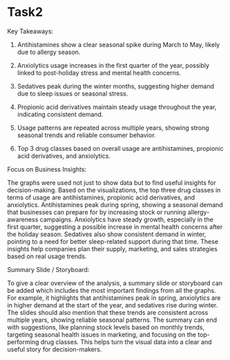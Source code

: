 # Task2
Key Takeaways:
1. Antihistamines show a clear seasonal spike during March to May, likely due to allergy season.

2. Anxiolytics usage increases in the first quarter of the year, possibly linked to post-holiday stress and mental health concerns.

3. Sedatives peak during the winter months, suggesting higher demand due to sleep issues or seasonal stress.

4. Propionic acid derivatives maintain steady usage throughout the year, indicating consistent demand.

5. Usage patterns are repeated across multiple years, showing strong seasonal trends and reliable consumer behavior.

6. Top 3 drug classes based on overall usage are antihistamines, propionic acid derivatives, and anxiolytics.

Focus on Business Insights:

The graphs were used not just to show data but to find useful insights for decision-making. Based on the visualizations, the top three drug classes in terms of usage are antihistamines, propionic acid derivatives, and anxiolytics. Antihistamines peak during spring, showing a seasonal demand that businesses can prepare for by increasing stock or running allergy-awareness campaigns. Anxiolytics have steady growth, especially in the first quarter, suggesting a possible increase in mental health concerns after the holiday season. Sedatives also show consistent demand in winter, pointing to a need for better sleep-related support during that time. These insights help companies plan their supply, marketing, and sales strategies based on real usage trends.

Summary Slide / Storyboard:

To give a clear overview of the analysis, a summary slide or storyboard can be added which includes the most important findings from all the graphs. For example, it highlights that antihistamines peak in spring, anxiolytics are in higher demand at the start of the year, and sedatives rise during winter. The slides should also mention that these trends are consistent across multiple years, showing reliable seasonal patterns. The summary can end with suggestions, like planning stock levels based on monthly trends, targeting seasonal health issues in marketing, and focusing on the top-performing drug classes. This helps turn the visual data into a clear and useful story for decision-makers.
